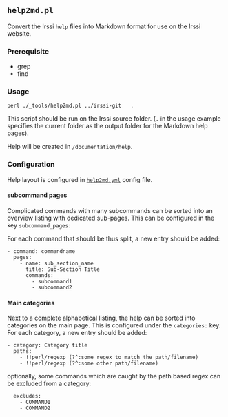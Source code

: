 ## `help2md.pl`

Convert the Irssi `help` files into Markdown format for use on the
Irssi website.

### Prerequisite

* grep
* find

### Usage

    perl ./_tools/help2md.pl ../irssi-git   .

This script should be run on the Irssi source folder. (`.` in
the usage example specifies the current folder as the output folder
for the Markdown help pages).

Help will be created in `/documentation/help`.

### Configuration

Help layout is configured in [`help2md.yml`](/_tools/help2md.yml) config file.

#### subcommand pages

Complicated commands with many subcommands can be sorted into an
overview listing with dedicated sub-pages. This can be configured in
the key `subcommand_pages:`

For each command that should be thus split, a new entry should be added:

    - command: commandname
      pages:
        - name: sub_section_name
          title: Sub-Section Title
          commands:
            - subcommand1
            - subcommand2

#### Main categories

Next to a complete alphabetical listing, the help can be sorted into
categories on the main page. This is configured under the
`categories:` key. For each category, a new entry should be added:

    - category: Category title
      paths:
        - !!perl/regexp (?^:some regex to match the path/filename)
        - !!perl/regexp (?^:some other path/filename)

optionally, some commands which are caught by the path based regex can
be excluded from a category:

      excludes:
        - COMMAND1
        - COMMAND2

